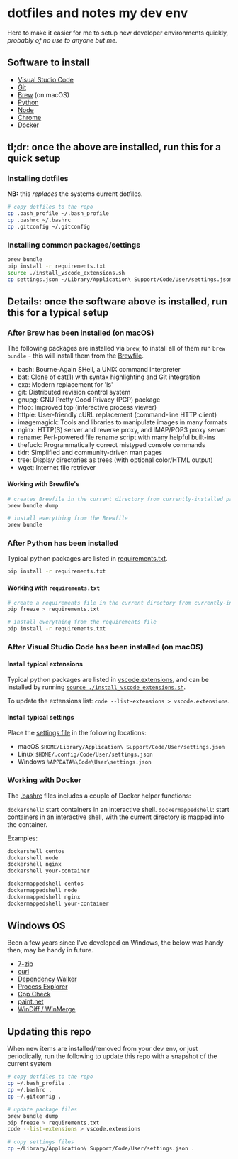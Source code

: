 # dotfiles and notes my dev env

Here to make it easier for me to setup new developer environments quickly, _probably of no use to anyone but me._

## Software to install

- [Visual Studio Code](https://code.visualstudio.com/)
- [Git](https://git-scm.com/)
- [Brew](https://brew.sh/) (on macOS)
- [Python](https://www.python.org/)
- [Node](https://nodejs.org/en)
- [Chrome](https://www.google.com/intl/en_au/chrome/)
- [Docker](https://www.docker.com/)

## tl;dr: once the above are installed, run this for a quick setup

### Installing dotfiles

**NB:** this _replaces_ the systems current dotfiles.

```bash
# copy dotfiles to the repo
cp .bash_profile ~/.bash_profile
cp .bashrc ~/.bashrc
cp .gitconfig ~/.gitconfig
```

### Installing common packages/settings

```bash
brew bundle
pip install -r requirements.txt
source ./install_vscode_extensions.sh
cp settings.json ~/Library/Application\ Support/Code/User/settings.json
```

## Details: once the software above is installed, run this for a typical setup

### After Brew has been installed (on macOS)

The following packages are installed via `brew`, to install all of them run `brew bundle` - this will install them from the [Brewfile](./Brewfile).

- bash: Bourne-Again SHell, a UNIX command interpreter
- bat: Clone of cat(1) with syntax highlighting and Git integration
- exa: Modern replacement for 'ls'
- git: Distributed revision control system
- gnupg: GNU Pretty Good Privacy (PGP) package
- htop: Improved top (interactive process viewer)
- httpie: User-friendly cURL replacement (command-line HTTP client)
- imagemagick: Tools and libraries to manipulate images in many formats
- nginx: HTTP(S) server and reverse proxy, and IMAP/POP3 proxy server
- rename: Perl-powered file rename script with many helpful built-ins
- thefuck: Programmatically correct mistyped console commands
- tldr: Simplified and community-driven man pages
- tree: Display directories as trees (with optional color/HTML output)
- wget: Internet file retriever

#### Working with Brewfile's

```bash
# creates Brewfile in the current directory from currently-installed packages
brew bundle dump

# install everything from the Brewfile
brew bundle
```

### After Python has been installed

Typical python packages are listed in [requirements.txt](./requirements.txt).

```bash
pip install -r requirements.txt
```

#### Working with `requirements.txt`

```bash
# create a requirements file in the current directory from currently-installed packages
pip freeze > requirements.txt

# install everything from the requirements file
pip install -r requirements.txt
```

### After Visual Studio Code has been installed (on macOS)

#### Install typical extensions

Typical python packages are listed in [vscode.extensions](./vscode.extensions), and can be installed by running [`source ./install_vscode_extensions.sh`](./install_vscode_extensions.sh).

To update the extensions list: `code --list-extensions > vscode.extensions`.

#### Install typical settings

Place the [settings file](./settings.json) in the following locations:

- macOS `$HOME/Library/Application\ Support/Code/User/settings.json`
- Linux `$HOME/.config/Code/User/settings.json`
- Windows `%APPDATA%\Code\User\settings.json`

### Working with Docker

The [.bashrc](./.bashrc) files includes a couple of Docker helper functions:

`dockershell`: start containers in an interactive shell.
`dockermappedshell`: start containers in an interactive shell, with the current directory is mapped into the container.

Examples:

```bash
dockershell centos
dockershell node
dockershell nginx
dockershell your-container

dockermappedshell centos
dockermappedshell node
dockermappedshell nginx
dockermappedshell your-container
```

## Windows OS

Been a few years since I've developed on Windows, the below was handy then, may be handy in future.

- [7-zip](https://www.7-zip.org/download.html)
- [curl](https://curl.haxx.se/windows/)
- [Dependency Walker](http://www.dependencywalker.com/)
- [Process Explorer](https://docs.microsoft.com/en-us/sysinternals/downloads/process-explorer)
- [Cpp Check](http://cppcheck.sourceforge.net/)
- [paint.net](https://www.getpaint.net/)
- [WinDiff / WinMerge](https://portableapps.com/apps/utilities/winmerge_portable)

## Updating this repo

When new items are installed/removed from your dev env, or just periodically, run the following to update this repo with a snapshot of the current system

```bash
# copy dotfiles to the repo
cp ~/.bash_profile .
cp ~/.bashrc .
cp ~/.gitconfig .

# update package files
brew bundle dump
pip freeze > requirements.txt
code --list-extensions > vscode.extensions

# copy settings files
cp ~/Library/Application\ Support/Code/User/settings.json .
```
